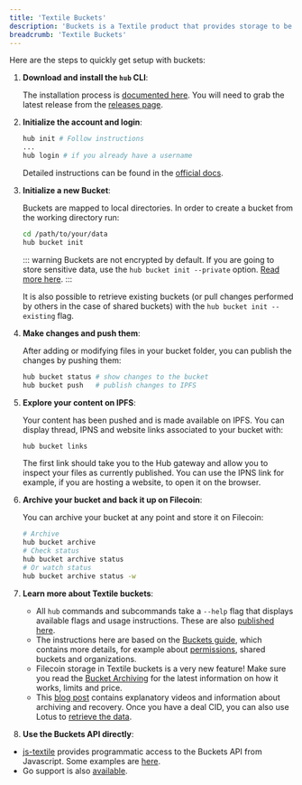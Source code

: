 ```yaml
---
title: 'Textile Buckets'
description: 'Buckets is a Textile product that provides storage to be used in a very similar fashion as standard cloud storage, but using IPFS and Filecoin under the hood.'
breadcrumb: 'Textile Buckets'
---
```


Here are the steps to quickly get setup with buckets:

1. **Download and install the `hub` CLI**:

   The installation process is [documented here](https://docs.textile.io/hub/accounts/). You will need to grab the latest release from the [releases page](https://github.com/textileio/textile/releases/latest).

1. **Initialize the account and login**:

   ```sh
   hub init # Follow instructions
   ...
   hub login # if you already have a username
   ```

   Detailed instructions can be found in the [official docs](https://docs.textile.io/hub/accounts/#account-setup).

1. **Initialize a new Bucket**:

   Buckets are mapped to local directories. In order to create a bucket from the working directory run:

   ```sh
   cd /path/to/your/data
   hub bucket init
   ```

   ::: warning
   Buckets are not encrypted by default. If you are going to store sensitive data, use the `hub bucket init --private` option. [Read more here](https://docs.textile.io/buckets/#encryption).
   :::

   It is also possible to retrieve existing buckets (or pull changes performed by others in the case of shared buckets) with the `hub bucket init --existing` flag.

1. **Make changes and push them**:

   After adding or modifying files in your bucket folder, you can publish the changes by pushing them:

   ```sh
   hub bucket status # show changes to the bucket
   hub bucket push   # publish changes to IPFS
   ```

1. **Explore your content on IPFS**:

   Your content has been pushed and is made available on IPFS. You can display thread, IPNS and website links associated to your bucket with:

   ```sh
   hub bucket links
   ```

   The first link should take you to the Hub gateway and allow you to inspect your files as currently published. You can use the IPNS link for example, if you are hosting a website, to open it on the browser.

1. **Archive your bucket and back it up on Filecoin**:

   You can archive your bucket at any point and store it on Filecoin:

   ```sh
   # Archive
   hub bucket archive
   # Check status
   hub bucket archive status
   # Or watch status
   hub bucket archive status -w
   ```

1. **Learn more about Textile buckets**:

   - All `hub` commands and subcommands take a `--help` flag that displays available flags and usage instructions. These are also [published here](https://docs.textile.io/hub/cli/hub_buck/).
   - The instructions here are based on the [Buckets guide](https://docs.textile.io/buckets/), which contains more details, for example about [permissions](https://docs.textile.io/buckets/permissions/), shared buckets and organizations.
   - Filecoin storage in Textile buckets is a very new feature! Make sure you read the [Bucket Archiving](https://docs.textile.io/buckets/archiving/) for the latest information on how it works, limits and price.
   - This [blog post](https://blog.textile.io/buckets-diffing-syncing-archiving/) contains explanatory videos and information about archiving and recovery. Once you have a deal CID, you can also use Lotus to [retrieve the data](https://lotus.filecoin.io/docs/developers/retrieve-data/).

1. **Use the Buckets API directly**:

- [js-textile](https://textileio.github.io/js-textile/docs/hub.buckets) provides programmatic access to the Buckets API from Javascript. Some examples are [here](https://github.com/textileio/js-examples).
- Go support is also [available](https://docs.textile.io/tutorials/go/getting-started/).
